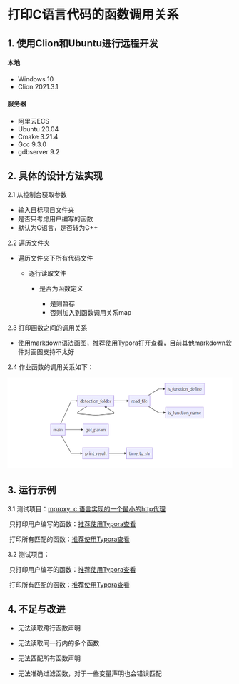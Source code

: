 # 打印C语言代码的函数调用关系

## 1. 使用Clion和Ubuntu进行远程开发

#### 本地

- Windows 10
- Clion 2021.3.1


#### 服务器

- 阿里云ECS
- Ubuntu 20.04
- Cmake 3.21.4
- Gcc 9.3.0
- gdbserver 9.2

## 2. 具体的设计方法实现

2.1 从控制台获取参数

- 输入目标项目文件夹
- 是否只考虑用户编写的函数
- 默认为C语言，是否转为C++

2.2 遍历文件夹

- 遍历文件夹下所有代码文件

    - 逐行读取文件

        - 是否为函数定义

            - 是则暂存
            - 否则加入到函数调用关系map

2.3 打印函数之间的调用关系

- 使用markdown语法画图，推荐使用Typora打开查看，目前其他markdown软件对画图支持不太好

2.4 作业函数的调用关系如下：

![此作业代码调用关系.](./Testing/此作业代码调用关系.png)

## 3. 运行示例

3.1 测试项目：[mproxy: c 语言实现的一个最小的http代理](./Testing/mproxy-master)

​	只打印用户编写的函数：[推荐使用Typora查看](./Testing/mproxy-master函数调用关系(仅用户编写的函数).md)

​	打印所有匹配的函数：[推荐使用Typora查看](./Testing/mproxy-master函数调用关系.md)

3.2 测试项目：[](./Testing/C-Language-Games-master)

​	只打印用户编写的函数：[推荐使用Typora查看](./Testing/C-Language-Games-master函数调用关系(仅用户编写函数).md)

​	打印所有匹配的函数：[推荐使用Typora查看](./Testing/C-Language-Games-master函数调用关系.md)

## 4. 不足与改进

+ 无法读取跨行函数声明

+ 无法读取同一行内的多个函数

+ 无法匹配所有函数声明

+ 无法准确过滤函数，对于一些变量声明也会错误匹配

